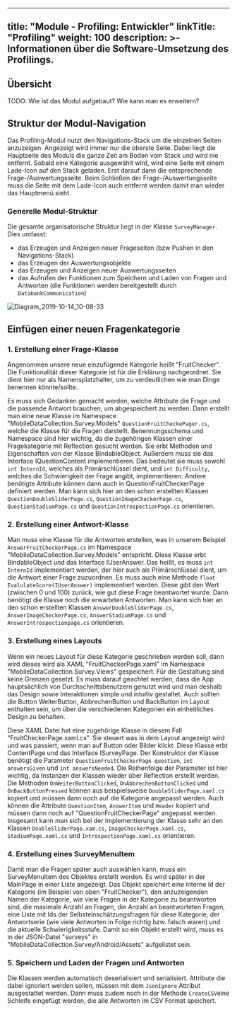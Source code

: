 
---
title: "Module - Profiling: Entwickler"
linkTitle: "Profiling"
weight: 100
description: >-
     Informationen über die Software-Umsetzung des Profilings.
---

## Übersicht

TODO: Wie ist das Modul aufgebaut? Wie kann man es erweitern?

## Struktur der Modul-Navigation

Das Profiling-Modul nutzt den Navigations-Stack um die einzelnen Seiten anzuzeigen. Angezeigt wird immer nur die oberste Seite. Dabei liegt die Hauptseite des Moduls die ganze Zeit am Boden vom Stack und wird nie entfernt. Sobald eine Kategorie ausgewählt wird, wird eine Seite mit einem Lade-Icon auf den Stack geladen. Erst darauf dann die entsprechende Frage-/Auswertungsseite. Beim Schließen der Frage-/Auswertungsseite muss die Seite mit dem Lade-Icon auch entfernt werden damit man wieder das Hauptmenü sieht.

### Generelle Modul-Struktur

Die gesamte organisatorische Struktur liegt in der Klasse `SurveyManager`. Dies umfasst:
- das Erzeugen und Anzeigen neuer Frageseiten (bzw Pushen in den Navigations-Stack)
- das Erzeugen der Auswertungsobjekte
- das Erzeugen und Anzeigen neuer Auswertungsseiten
- das Aufrufen der Funktionen zum Speichern und Laden von Fragen und Antworten (die Funktionen werden bereitgestellt durch `DatabankCommunication`)

![Diagram_2019-10-14_10-08-33](uploads/7fe769beacf52a44573ecb6b03fcc0f3/Diagram_2019-10-14_10-08-33.png)


## Einfügen einer neuen Fragenkategorie

### 1. Erstellung einer Frage-Klasse

Angenommen unsere neue einzufügende Kategorie heißt "FruitChecker". Die Funktionalität dieser Kategorie ist für die Erklärung nachgeordnet. Sie dient hier nur als Namensplatzhalter, um zu verdeutlichen wie man Dinge benennen könnte/sollte.

Es muss sich Gedanken gemacht werden, welche Attribute die Frage und die passende Antwort brauchen, um abgespeichert zu werden. Dann erstellt man eine neue Klasse im Namespace "MobileDataCollection.Survey.Models" `QuestionFruitCheckePager.cs`, welche die Klasse für die Fragen darstellt. Benennungsschema und Namespace sind hier wichtig, da die zugehörigen Klassen einer Fragekategorie mit Reflection gesucht werden. Sie erbt Methoden und Eigenschaften von der Klasse BindableObject. Außerdem muss sie das Interface IQuestionContent implementieren. Das bedeutet sie muss sowohl `int InternId`, welches als Primärschlüssel dient, und `int Difficulty`, welches die Schwierigkeit der Frage angibt, implementieren. Andere benötigte Attribute können dann auch in QuestionFruitCheckerPage definiert werden. Man kann sich hier an den schon erstellten Klassen `QuestionDoubleSliderPage.cs`, `QuestionImageCheckerPage.cs`, `QuestionStadiumPage.cs` und `QuestionIntrospectionPage.cs` orientieren.

### 2. Erstellung einer Antwort-Klasse

Man muss eine Klasse für die Antworten erstellen, was in unserem Beispiel `AnswerFruitCheckerPage.cs` im Namespace "MobileDataCollection.Survey.Models" entspricht. Diese Klasse erbt BindableObject und das Interface IUserAnswer. Das heißt, es muss `int InternId` implementiert werden, der hier auch als Primärschlüssel dient, um die Antwort einer Frage zuzuordnen. Es muss auch eine Methode `float EvalulateScore(IUserAnswer)` implementiert werden. Diese gibt den Wert (zwischen 0 und 100) zurück, wie gut diese Frage beantwortet wurde. Dann benötigt die Klasse noch die erwarteten Antworten. Man kann sich hier an den schon erstellten Klassen `AnswerDoubleSliderPage.cs`, `AnswerImageCheckerPage.cs`, `AnswerStadiumPage.cs` und `AnswerIntrospectionpage.cs` orientieren.

### 3. Erstellung eines Layouts

Wenn ein neues Layout für diese Kategorie geschrieben werden soll, dann wird dieses wird als XAML "FruitCheckerPage.xaml" im Namespace "MobileDataCollection.Survey.Views" gespeichert. Für die Gestaltung sind keine Grenzen gesetzt. Es muss darauf geachtet werden, dass die App hauptsächlich von Durchschnittsbenutzern genutzt wird und man deshalb das Design sowie Interaktionen simple und intuitiv gestaltet.
Auch sollten die Button WeiterButton, AbbrechenButton und BackButton im Layout enthalten sein, um über die verschiedenen Kategorien ein einheitliches Design zu behalten.

Diese XAML Datei hat eine zugehörige Klasse in diesem Fall "FruitCheckerPage.xaml.cs". Sie steuert was in dem Layout angezeigt wird und was passiert, wenn man auf Button oder Bilder klickt. Diese Klasse erbt ContentPage und das Interface ISurveyPage.
Der Konstruktor der Klasse benötigt die Parameter `QuestionFruitCheckerPage question`, `int answersGiven` und `int answersNeeded`. Die Reihenfolge der Parameter ist hier wichtig, da Instanzen der Klassen wieder über Reflection erstellt werden. Die Methoden `OnWeiterButtonClicked`, `OnAbbrechenButtonClicked` und `OnBackButtonPressed` können aus beispielsweise `DoubleSliderPage.xaml.cs` kopiert und müssen dann noch auf die Kategorie angepasst werden. Auch können die Attribute `QuestionItem`, `AnswerItem` und `Header` kopiert und müssen dann noch auf "QuestionFruitCheckerPage" angepasst werden. Insgesamt kann man sich bei der Implementierung der Klasse sehr an den Klassen `DoubleSliderPage.xam.cs`, `ImageCheckerPage.xaml.cs`, `StadiumPage.xaml.cs` und `IntrospectionPage.xaml.cs` orientieren.

### 4. Erstellung eines SurveyMenuItem

Damit man die Fragen später auch auswählen kann, muss ein SurveyMenuItem des Objektes erstellt werden. Es wird später in der MainPage in einer Liste angezeigt. Das Objekt speichert eine interne Id der Kategorie (im Beispiel von oben "FruitChecker"), den anzuzeigenden Namen der Kategorie, wie viele Fragen in der Kategorie zu beantworten sind, die maximale Anzahl an Fragen, die Anzahl an beantworteten Fragen, eine Liste mit Ids der Selbsteinschätzungsfragen für diese Kategorie, der Antwortserie (wie viele Antworten in Folge richtig bzw. falsch waren) und die aktuelle Schwierigkeitsstufe. Damit so ein Objekt erstellt wird, muss es in der JSON-Datei "surveys" in "MobileDataCollection.Survey/Android/Assets" aufgelistet sein.

### 5. Speichern und Laden der Fragen und Antworten

Die Klassen werden automatisch deserialisiert und serialisiert. Attribute die dabei ignoriert werden sollen, müssen mit dem `JsonIgnore` Attribut ausgestattet werden. Dann muss zudem noch in der Methode `CreateCSV`eine Schleife eingefügt werden, die alle Antworten im CSV Format speichert.